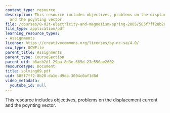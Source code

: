```yaml
---
content_type: resource
description: This resource includes objectives, problems on the displacement current
  and the poynting vector.
file: /courses/8-02t-electricity-and-magnetism-spring-2005/585f7ff28b28da1ed9da3094c0af1d8d_solving09.pdf
file_type: application/pdf
learning_resource_types:
- Assignments
license: https://creativecommons.org/licenses/by-nc-sa/4.0/
ocw_type: OCWFile
parent_title: Assignments
parent_type: CourseSection
parent_uid: b8acb2d1-29ba-8d3e-665d-27e550ae2602
resourcetype: Document
title: solving09.pdf
uid: 585f7ff2-8b28-da1e-d9da-3094c0af1d8d
video_metadata:
  youtube_id: null
---
```

This resource includes objectives, problems on the displacement current and the poynting vector.